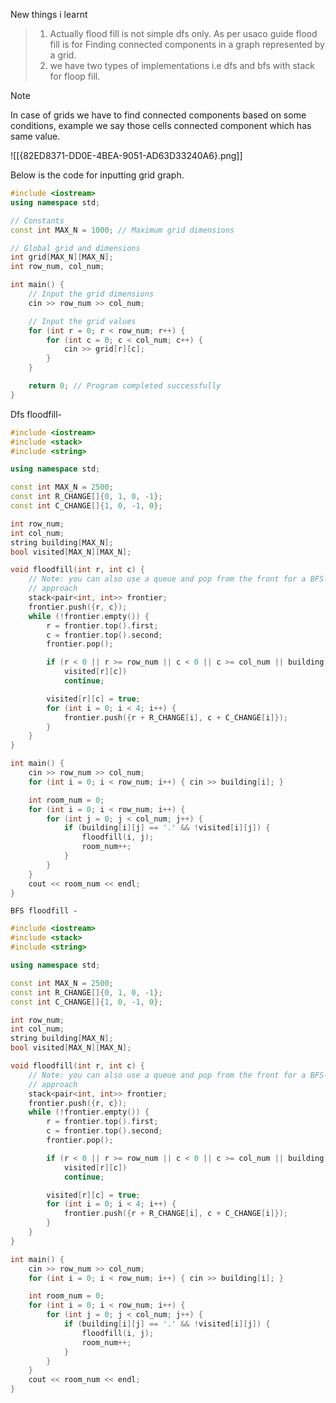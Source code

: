 New things i learnt 

>  1. Actually flood fill is not simple dfs only. As per usaco guide flood fill is for Finding connected components in a graph represented by a grid.
>  2. we have two types of implementations i.e dfs and bfs with stack for floop fill.
>  

> [!NOTE]
> In case of grids we have to find connected components based on some conditions, example we say those cells connected component which has same value. 
> 
> ![[{82ED8371-DD0E-4BEA-9051-AD63D33240A6}.png]]



Below is the code for inputting grid graph.

```cpp
#include <iostream>
using namespace std;

// Constants
const int MAX_N = 1000; // Maximum grid dimensions

// Global grid and dimensions
int grid[MAX_N][MAX_N];
int row_num, col_num;

int main() {
    // Input the grid dimensions
    cin >> row_num >> col_num;

    // Input the grid values
    for (int r = 0; r < row_num; r++) {
        for (int c = 0; c < col_num; c++) {
            cin >> grid[r][c];
        }
    }

    return 0; // Program completed successfully
}

```


Dfs floodfill- 

```cpp
#include <iostream>
#include <stack>
#include <string>

using namespace std;

const int MAX_N = 2500;
const int R_CHANGE[]{0, 1, 0, -1};
const int C_CHANGE[]{1, 0, -1, 0};

int row_num;
int col_num;
string building[MAX_N];
bool visited[MAX_N][MAX_N];

void floodfill(int r, int c) {
	// Note: you can also use a queue and pop from the front for a BFS-based
	// approach
	stack<pair<int, int>> frontier;
	frontier.push({r, c});
	while (!frontier.empty()) {
		r = frontier.top().first;
		c = frontier.top().second;
		frontier.pop();

		if (r < 0 || r >= row_num || c < 0 || c >= col_num || building[r][c] == '#' ||
		    visited[r][c])
			continue;

		visited[r][c] = true;
		for (int i = 0; i < 4; i++) {
			frontier.push({r + R_CHANGE[i], c + C_CHANGE[i]});
		}
	}
}

int main() {
	cin >> row_num >> col_num;
	for (int i = 0; i < row_num; i++) { cin >> building[i]; }

	int room_num = 0;
	for (int i = 0; i < row_num; i++) {
		for (int j = 0; j < col_num; j++) {
			if (building[i][j] == '.' && !visited[i][j]) {
				floodfill(i, j);
				room_num++;
			}
		}
	}
	cout << room_num << endl;
}
```

	BFS floodfill - 

```cpp
#include <iostream>
#include <stack>
#include <string>

using namespace std;

const int MAX_N = 2500;
const int R_CHANGE[]{0, 1, 0, -1};
const int C_CHANGE[]{1, 0, -1, 0};

int row_num;
int col_num;
string building[MAX_N];
bool visited[MAX_N][MAX_N];

void floodfill(int r, int c) {
	// Note: you can also use a queue and pop from the front for a BFS-based
	// approach
	stack<pair<int, int>> frontier;
	frontier.push({r, c});
	while (!frontier.empty()) {
		r = frontier.top().first;
		c = frontier.top().second;
		frontier.pop();

		if (r < 0 || r >= row_num || c < 0 || c >= col_num || building[r][c] == '#' ||
		    visited[r][c])
			continue;

		visited[r][c] = true;
		for (int i = 0; i < 4; i++) {
			frontier.push({r + R_CHANGE[i], c + C_CHANGE[i]});
		}
	}
}

int main() {
	cin >> row_num >> col_num;
	for (int i = 0; i < row_num; i++) { cin >> building[i]; }

	int room_num = 0;
	for (int i = 0; i < row_num; i++) {
		for (int j = 0; j < col_num; j++) {
			if (building[i][j] == '.' && !visited[i][j]) {
				floodfill(i, j);
				room_num++;
			}
		}
	}
	cout << room_num << endl;
}

```